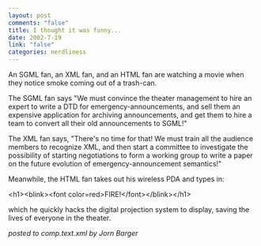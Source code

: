 ```yaml
--- 
layout: post
comments: "false"
title: I thought it was funny...
date: 2002-7-19
link: "false"
categories: nerdliness
---
```

An SGML fan, an XML fan, and an HTML fan are watching a movie when they notice smoke coming out of a trash-can.

The SGML fan says "We must convince the theater management to hire an expert to write a DTD for emergency-announcements, and sell them an expensive application for archiving announcements, and get them to hire a team to convert all their old announcements to SGML!"

The XML fan says, "There's no time for that! We must train all the audience members to recognize XML, and then start a committee to investigate the possibility of starting negotiations to form a working group to write a paper on the future evolution of emergency-announcement semantics!"

Meanwhile, the HTML fan takes out his wireless PDA and types in:

&lt;h1&gt;&lt;blink&gt;&lt;font color=red&gt;FIRE!&lt;/font&gt;&lt;/blink&gt;&lt;/h1&gt;

which he quickly hacks the digital projection system to display, saving the lives of everyone in the theater.

<i>posted to comp.text.xml by Jorn Barger</i>
